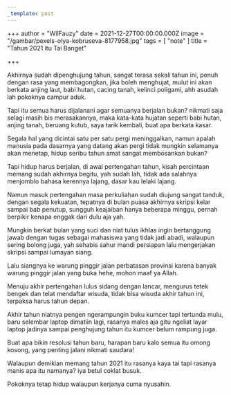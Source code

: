 ```yaml
---
_template: post
---
```





+++
author = "WilFauzy"
date = 2021-12-27T00:00:00.000Z
image = "/gambar/pexels-olya-kobruseva-8177958.jpg"
tags = [ "note" ]
title = "Tahun 2021 itu Tai Banget"

+++

Akhirnya sudah dipenghujung tahun, sangat terasa sekali tahun ini, penuh dengan rasa yang membagongkan, jika boleh menghujat, mulut ini akan berkata anjing laut, babi hutan, cacing tanah, kelinci poligami, ahh asudah lah pokoknya campur aduk.

Tapi itu semua harus dijalanani agar semuanya berjalan bukan? nikmati saja selagi masih bis merasakannya, maka kata-kata hujatan seperti babi hutan, anjing tanah, beruang kutub, saya tarik kembali, buat apa berkata kasar.

Segala hal yang dicintai satu per satu pergi meninggalkan, namun apalah manusia pada dasarnya yang datang akan pergi tidak mungkin selamanya akan menetap, hidup seribu tahun amat sangat membosankan bukan?

Tapi hidup harus berjalan, di awal pertengahan tahun, kisah percintaan memang sudah akhirnya begitu, yah sudah lah, tidak ada salahnya menjomblo bahasa kerennya lajang, dasar kau lelaki lajang.

Namun masuk pertengahan masa perkuliahan sudah diujung sangat tanduk, dengan segala kekuatan, tepatnya di bulan puasa akhirnya skripsi kelar sampai bab penutup, sungguh keajaiban hanya beberapa minggu, pernah berpikir kenapa enggak dari dulu aja yah.

Mungkin berkat bulan yang suci dan niat tulus ikhlas ingin bertanggung jawab dengan tugas sebagai mahasiswa yang tidak jadi abadi, walaupun sering bolong juga, yah sehabis sahur mandi persiapan lalu mengerjakan skripsi sampai lumayan siang.

Lalu siangnya ke warung pinggir jalan perbatasan provinsi karena banyak warung pinggir jalan yang buka hehe, mohon maaf ya Allah.

Menuju akhir pertengahan lulus sidang dengan lancar, mengurus tetek bengek dan telat mendaftar wisuda, tidak bisa wisuda akhir tahun ini, terpaksa harus tahun depan.

Akhir tahun niatnya pengen ngerampungin buku kumcer tapi tertunda mulu, baru selembar laptop dimatiin lagi, rasanya males aja gitu ngeliat layar laptop jadinya sampai penghujung tahun itu kumcer belum rampung juga.

Buat apa bikin resolusi tahun baru, harapan baru kalo semua itu omong kosong, yang penting jalani nikmati saudara!

Walaupun demikian memang tahun 2021 itu rasanya kaya tai tapi rasanya manis apa itu namanya? iya betul coklat busuk.

Pokoknya tetap hidup walaupun kerjanya cuma nyusahin.
